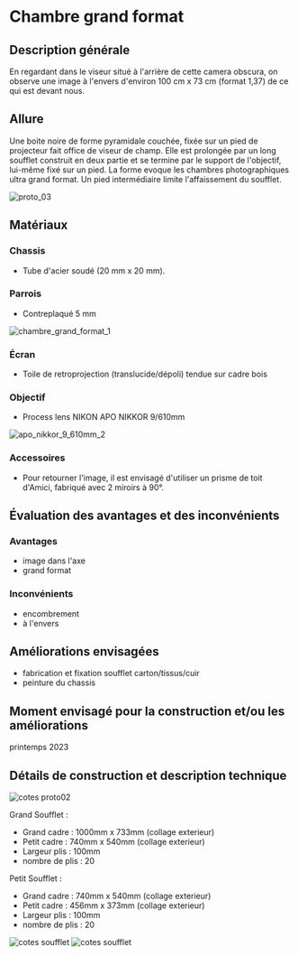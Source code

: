 #  Chambre grand format

## Description générale
En regardant dans le viseur situé à l'arrière de cette camera obscura, on observe une image à l'envers d'environ 100 cm x 73 cm (format 1,37) de ce qui est devant nous.

## Allure
Une boite noire de forme pyramidale couchée, fixée sur un pied de projecteur fait office de viseur de champ. Elle est prolongée par un long soufflet construit en deux partie et se termine par le support de l'objectif, lui-même fixé sur un pied. La forme evoque les chambres photographiques ultra grand format. Un pied intermédiaire limite l'affaissement du soufflet.

![proto_03](../photos/proto_03_ultralight.jpeg)

## Matériaux

### Chassis
- Tube d'acier soudé (20 mm x 20 mm).

### Parrois
- Contreplaqué 5 mm

![chambre_grand_format_1](../photos/chambre_grand_format_1_ultralight.jpg)

### Écran
- Toile de retroprojection (translucide/dépoli) tendue sur cadre bois

### Objectif
- Process lens NIKON APO NIKKOR 9/610mm

![apo_nikkor_9_610mm_2](../photos/apo_nikkor_9_610mm_2_ultralight.jpg)

### Accessoires
- Pour retourner l'image, il est envisagé d'utiliser un prisme de toit d'Amici, fabriqué avec 2 miroirs à 90°.

## Évaluation des avantages et des inconvénients

### Avantages
- image dans l'axe
- grand format

### Inconvénients
- encombrement
- à l'envers

## Améliorations envisagées
- fabrication et fixation soufflet carton/tissus/cuir
- peinture du chassis

## Moment envisagé pour la construction et/ou les améliorations
printemps 2023

## Détails de construction et description technique

![cotes proto02](../plans/dim_chambre_grand_format_ultralight.jpeg)


Grand Soufflet :

- Grand cadre : 1000mm x 733mm (collage exterieur)
- Petit cadre : 740mm x 540mm (collage exterieur)
- Largeur plis : 100mm
- nombre de plis : 20

Petit Soufflet : 

- Grand cadre : 740mm x 540mm (collage exterieur)
- Petit cadre : 456mm x 373mm (collage exterieur)
- Largeur plis : 100mm
- nombre de plis : 20

![cotes soufflet](../plans/cotes-quart-soufflet-cam03-A.png)
![cotes soufflet](../plans/cotes-quart-soufflet-cam03-B.png)
